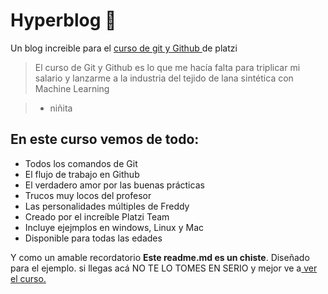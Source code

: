 # **Hyperblog** :gift_heart:
Un blog increible para el [curso de git y Github ](http://platzi.com "curso de git y Github ")de platzi
> El curso de Git y Github es lo que me hacía falta para triplicar mi salario y lanzarme a la industria del tejido de lana sintética con Machine Learning

> - niñita


## **En este curso vemos de todo:**
* Todos los comandos de Git
* El flujo de trabajo en Github
* El verdadero amor por las buenas prácticas
* Trucos muy locos del profesor
* Las personalidades múltiples de Freddy
* Creado por el increíble Platzi Team
* Incluye ejejmplos en windows, Linux y Mac
* Disponible para todas las edades

Y como un amable recordatorio **Este readme.md es un chiste**. Diseñado para el ejemplo. si llegas acá NO TE LO TOMES EN SERIO y mejor ve a[ ver el curso.](http://platzi.com " ver el curso.")
